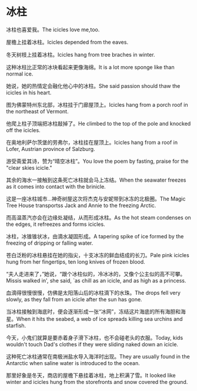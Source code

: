 # 冰柱

<p><span class="chinese">冰柱也喜爱我。</span><span class="english">The icicles love me,too.</span></p>

<p><span class="chinese">屋檐上挂着冰柱。</span><span class="english">Icicles depended from the eaves.</span></p>

<p><span class="chinese">冬天树枝上挂着冰柱。</span><span class="english">Icicles hang from tree braches in winter.</span></p>

<p><span class="chinese">这种冰柱比正常的冰块看起来更像海绵。</span><span class="english">It is a lot more sponge like than normal ice.</span></p>

<p><span class="chinese">她说，她的热情定会融化他心中的冰柱。</span><span class="english">She said passion should thaw the icicles in his heart.</span></p>

<p><span class="chinese">图为佛蒙特州东北部，冰柱挂于门廊屋顶上。</span><span class="english">Icicles hang from a porch roof in the northeast of Vermont.</span></p>

<p><span class="chinese">他爬上柱子顶端把冰柱敲掉了。</span><span class="english">He climbed to the top of the pole and knocked off the icicles.</span></p>

<p><span class="chinese">在奥地利萨尔茨堡的劳弗尔，冰柱挂在屋顶上。</span><span class="english">Icicles hang from a roof in Lofer, Austrian province of Salzburg.</span></p>

<p><span class="chinese">游受斋爱其诗，赞为“晴空冰柱”。</span><span class="english">You love the poem by fasting, praise for the "clear skies icicle."</span></p>

<p><span class="chinese">其余的海水一接触到这条死亡冰柱就会马上冻结。</span><span class="english">When the seawater freezes as it comes into contact with the brinicle.</span></p>

<p><span class="chinese">这是一座冰柱城市…神奇树屋这次将杰克与安妮带到冰冻的北极圈。</span><span class="english">The Magic Tree House transportss Jack and Annie to the freezing Arctic.</span></p>

<p><span class="chinese">而高温蒸汽亦会在边缘处凝结，从而形成冰柱。</span><span class="english">As the hot steam condenses on the edges, it refreezes and forms icicles.</span></p>

<p><span class="chinese">冰柱，冰锥锥状冰，由滴水凝固形成。</span><span class="english">A tapering spike of ice formed by the freezing of dripping or falling water.</span></p>

<p><span class="chinese">苍白泛粉的冰柱悬挂在她的指尖，十支冰冻的鲜血结成的长刀。</span><span class="english">Pale pink icicles hung from her fingertips, ten long knives of frozen blood.</span></p>

<p><span class="chinese">“夫人走进来了，”她说，“跟个冰柱似的，冷冰冰的，又像个公主似的高不可攀。</span><span class="english">Missis walked in', she said, `as chill as an icicle, and as high as a princess.</span></p>

<p><span class="chinese">血滴得很慢很慢，仿佛是太阳落山后的冰柱滴下的水珠。</span><span class="english">The drops fell very slowly, as they fall from an icicle after the sun has gone.</span></p>

<p><span class="chinese">当冰柱接触到海底时，便会逐渐形成一张“冰网”，冻结这片海底的所有海胆和海星。</span><span class="english">When it hits the seabed, a web of ice spreads killing sea urchins and starfish.</span></p>

<p><span class="chinese">今天，小鬼们就算是要赤着身子滑下冰柱，也不会碰老头的衣服。</span><span class="english">Today, kids wouldn't touch Dad's clothes if they were sliding naked down an icicle.</span></p>

<p><span class="chinese">这种死亡冰柱通常在南极洲盐水导入海洋时出现。</span><span class="english">They are usually found in the Antarctic when saline water is introduced to the ocean.</span></p>

<p><span class="chinese">那里好象是冬天，商店的屋檐下悬挂着冰柱，地上积满了雪。</span><span class="english">It looked like winter and icicles hung from the storefronts and snow covered the ground.</span></p>

